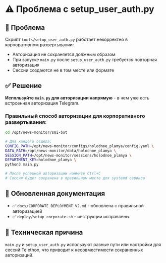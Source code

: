 # ⚠️ Проблема с setup_user_auth.py

## 🚨 Проблема
Скрипт `tools/setup_user_auth.py` работает некорректно в корпоративном развертывании:
- Авторизация не сохраняется должным образом
- При запуске `main.py` после `setup_user_auth.py` требуется повторная авторизация
- Сессии создаются не в том месте или формате

## ✅ Решение
**Используйте `main.py` для авторизации напрямую** - в нем уже есть встроенная авторизация Telegram.

### Правильный способ авторизации для корпоративного развертывания:

```bash
cd /opt/news-monitor/smi-bot

# Для каждого отдела:
CONFIG_PATH=/opt/news-monitor/configs/holodnoe_plamya/config.yaml \
DATA_PATH=/opt/news-monitor/data/holodnoe_plamya \
SESSION_PATH=/opt/news-monitor/sessions/holodnoe_plamya \
DEPARTMENT_KEY=holodnoe_plamya \
python3 main.py

# После успешной авторизации нажмите Ctrl+C
# Сессия будет сохранена в правильном месте для systemd сервиса
```

## 📝 Обновленная документация
- ✅ `docs/CORPORATE_DEPLOYMENT_V2.md` - обновлена с правильной авторизацией
- ✅ `deploy/setup_corporate.sh` - инструкции исправлены

## 🔧 Техническая причина
`main.py` и `setup_user_auth.py` используют разные пути или настройки для сессий Telethon, что приводит к несовместимости сохраненных авторизаций.
